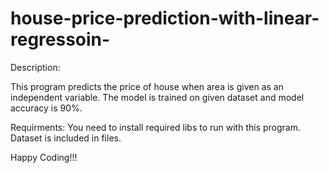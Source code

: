 # house-price-prediction-with-linear-regressoin-

Description:

This program predicts the price of house when area is given as an independent variable. The model is trained on given dataset and model accuracy is 90%. 

Requirments:
You need to install required libs to run with this program. 
Dataset is included in files. 

Happy Coding!!!

